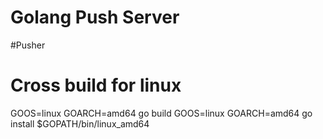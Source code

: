 Golang Push Server
=======
#Pusher

# Cross build for linux
GOOS=linux GOARCH=amd64 go build
GOOS=linux GOARCH=amd64 go install
$GOPATH/bin/linux_amd64